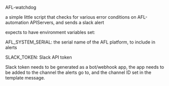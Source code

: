 AFL-watchdog

a simple little script that checks for various error conditions on AFL-automation APIServers, and sends a slack alert

expects to have environment variables set:

AFL_SYSTEM_SERIAL: the serial name of the AFL platform, to include in alerts

SLACK_TOKEN: Slack API token

Slack token needs to be generated as a bot/webhook app, the app needs to be added to the channel the alerts go to, and the channel ID set in the template message.

